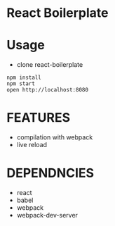 React Boilerplate 
=================



Usage 
==========
- clone react-boilerplate 
```
npm install
npm start
open http://localhost:8080
```


FEATURES 
========
- compilation with webpack 
- live reload 



DEPENDNCIES
====================
- react 
- babel 
- webpack 
- webpack-dev-server
